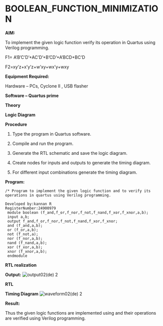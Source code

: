 # BOOLEAN_FUNCTION_MINIMIZATION

**AIM:**

To implement the given logic function verify its operation in Quartus using Verilog programming.

F1= A’B’C’D’+AC’D’+B’CD’+A’BCD+BC’D 

F2=xy’z+x’y’z+w’xy+wx’y+wxy

**Equipment Required:**

Hardware – PCs, Cyclone II , USB flasher

**Software – Quartus prime**

**Theory**

**Logic Diagram**

**Procedure**

1.	Type the program in Quartus software.

2.	Compile and run the program.

3.	Generate the RTL schematic and save the logic diagram.

4.	Create nodes for inputs and outputs to generate the timing diagram.

5.	For different input combinations generate the timing diagram.


**Program:**
```
/* Program to implement the given logic function and to verify its operations in quartus using Verilog programming. 

Developed by:kannan R 
RegisterNumber:24900979
 module boolean (f_and,f_or,f_nor,f_not,f_nand,f_xor,f_xnor,a,b);
 input a,b;
 output f_and,f_or,f_nor,f_not,f_nand,f_xor,f_xnor;
 and (f_and,a,b);
 or (f_or,a,b);
 not (f_not,a);
 nor (f_nor,a,b);
 nand (f_nand,a,b);
 xor (f_xor,a,b);
 xnor (f_xnor,a,b);
 endmodule
 ```


**RTL realization**

**Output:**
![output02(de) 2](https://github.com/user-attachments/assets/2a4ebc0f-52b0-4291-a258-35570a05d330)


**RTL**

**Timing Diagram**
![waveform02(de) 2](https://github.com/user-attachments/assets/d76b2ff9-61ec-4ec9-895a-c96b354a1218)


**Result:**

Thus the given logic functions are implemented using and their operations are verified using Verilog programming.

